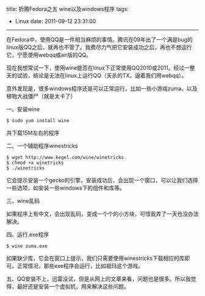 title: 折腾Fedora之五 wine以及windows程序
tags:
  - Linux
date: 2011-09-12 23:31:00
---

在Fedora中，使用QQ是一件相当麻烦的事情。腾讯在09年出了一个满是bug的linux版QQ之后，就再也不管了。我费尽力气把它安装成功之后，再也不想运行它，宁愿使用webqq或air版的QQ。

现在我想常试一下，使用wine能否在linux下正常使用QQ2010或2011。经过一整天的试验，结论是无法在linux上运行QQ（天杀的TX，逼着我们用webqq）。

意外发现是，很多windows程序还是可以正常运行，比如一些小游戏zuma，以及植物大战僵尸（就是太卡了）

一、安装wine

```
$ sudo yum install wine
```

共下载15M左右的程序

二、一个辅助程序winestricks

```
$ wget http://www.kegel.com/wine/winetricks
$ chmod +x winetricks
$ ./winetricks

```

它会提示安装一个gecko的引擎，安装成功后，会出现一个窗口，可以让我们选择一些选项，如安装一些windows下的组件和库等。

三、wine乱码

如果程序上有中文，会出现乱码，变成一个个的小方块，可惜我弄了一天也没办法解决。

四、运行.exe程序

```
$ wine zuma.exe
```

如果缺少库，它会在窗口上提示，我们只需要使用winestricks下载相应的库即可。正常情况，那些exe程序会运行，比如祖玛这个游戏。

五、QQ安装不上，迅雷没试，但是从网上的文章来看，问题也是很多。所以我觉得，最好还是安装一个虚拟机，用来解决这些问题。